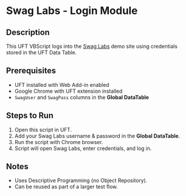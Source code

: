 # Swag Labs - Login Module

## Description
This UFT VBScript logs into the [Swag Labs](https://www.saucedemo.com/) demo site using credentials stored in the UFT Data Table.

## Prerequisites
- UFT installed with Web Add-in enabled
- Google Chrome with UFT extension installed
- `SwagUser` and `SwagPass` columns in the **Global DataTable**

## Steps to Run
1. Open this script in UFT.
2. Add your Swag Labs username & password in the **Global DataTable**.
3. Run the script with Chrome browser.
4. Script will open Swag Labs, enter credentials, and log in.

## Notes
- Uses Descriptive Programming (no Object Repository).
- Can be reused as part of a larger test flow.
